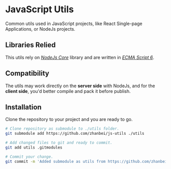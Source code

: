 # JavaScript Utils

<!-- > 2018-01-02T17:47:22+0800 -->

<!-- Titles: *JavaScript Utils*. -->

Common utils used in JavaScript projects, like React Single-page Applications, or NodeJs projects.

## Libraries Relied

This utils rely on [*NodeJs Core*](https://nodejs.org/) library and are written in [*ECMA Script 6*](https://github.com/lukehoban/es6features).

## Compatibility

The utils may work directly on the **server side** with NodeJs, and for the **client side**, you'd better compile and pack it before publish.

## Installation

Clone the repository to your project and you are ready to go.

```bash
# Clone repository as submodule to ./utils folder.
git submodule add https://github.com/zhanbei/js-utils ./utils

# Add changed files to git and ready to commit.
git add utils .gitmodules

# Commit your change.
git commit -m 'Added submodule as utils from https://github.com/zhanbei/js-utils.'
```
